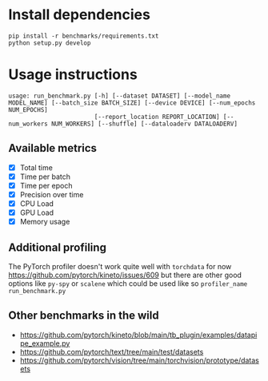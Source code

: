 # Install dependencies

```
pip install -r benchmarks/requirements.txt
python setup.py develop
```

# Usage instructions

```
usage: run_benchmark.py [-h] [--dataset DATASET] [--model_name MODEL_NAME] [--batch_size BATCH_SIZE] [--device DEVICE] [--num_epochs NUM_EPOCHS]
                        [--report_location REPORT_LOCATION] [--num_workers NUM_WORKERS] [--shuffle] [--dataloaderv DATALOADERV]
```

## Available metrics

- [x] Total time
- [x] Time per batch
- [x] Time per epoch
- [x] Precision over time
- [x] CPU Load
- [x] GPU Load
- [x] Memory usage

## Additional profiling

The PyTorch profiler doesn't work quite well with `torchdata` for now https://github.com/pytorch/kineto/issues/609 but
there are other good options like `py-spy` or `scalene` which could be used like so `profiler_name run_benchmark.py`

## Other benchmarks in the wild

- https://github.com/pytorch/kineto/blob/main/tb_plugin/examples/datapipe_example.py
- https://github.com/pytorch/text/tree/main/test/datasets
- https://github.com/pytorch/vision/tree/main/torchvision/prototype/datasets
